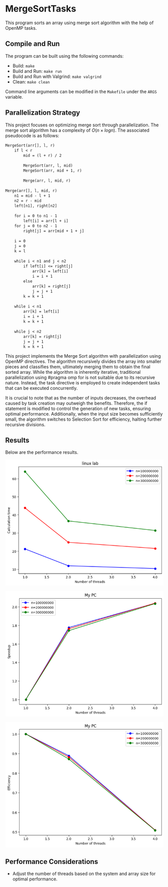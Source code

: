 # MergeSortTasks

This program sorts an array using merge sort algorithm with the help of OpenMP tasks.

## Compile and Run

The program can be built using the following commands:

- Build: `make`
- Build and Run: `make run`
- Build and Run with Valgrind: `make valgrind`
- Clean: `make clean`

Command line arguments can be modified in the `Makefile` under the `ARGS` variable.


## Parallelization Strategy

This project focuses on optimizing merge sort through parallelization. The merge sort algorithm has a complexity of $O(n \times logn)$. The associated pseudocode is as follows:


```plaintext
MergeSort(arr[], l, r)
    if l < r
        mid = (l + r) / 2
        
        MergeSort(arr, l, mid)
        MergeSort(arr, mid + 1, r)

        Merge(arr, l, mid, r)

Merge(arr[], l, mid, r)
    n1 = mid - l + 1
    n2 = r - mid
    left[n1], right[n2]

    for i = 0 to n1 - 1
        left[i] = arr[l + i]
    for j = 0 to n2 - 1
        right[j] = arr[mid + 1 + j]

    i = 0
    j = 0
    k = l

    while i < n1 and j < n2
        if left[i] <= right[j]
            arr[k] = left[i]
            i = i + 1
        else
            arr[k] = right[j]
            j = j + 1
        k = k + 1

    while i < n1
        arr[k] = left[i]
        i = i + 1
        k = k + 1

    while j < n2
        arr[k] = right[j]
        j = j + 1
        k = k + 1
```

This project implements the Merge Sort algorithm with parallelization using OpenMP directives. The algorithm recursively divides the array into smaller pieces and classifies them, ultimately merging them to obtain the final sorted array. While the algorithm is inherently iterative, traditional parallelization using #pragma omp for is not suitable due to its recursive nature. Instead, the task directive is employed to create independent tasks that can be executed concurrently.

It is crucial to note that as the number of inputs decreases, the overhead caused by task creation may outweigh the benefits. Therefore, the if statement is modified to control the generation of new tasks, ensuring optimal performance. Additionally, when the input size becomes sufficiently small, the algorithm switches to Selection Sort for efficiency, halting further recursive divisions.


## Results 

Below are the performance results.

![Time](images/time.png)

![Speedup](images/speedup.png)

![Efficency](images/efficency.png)

## Performance Considerations

- Adjust the number of threads based on the system and array size for optimal performance.   
